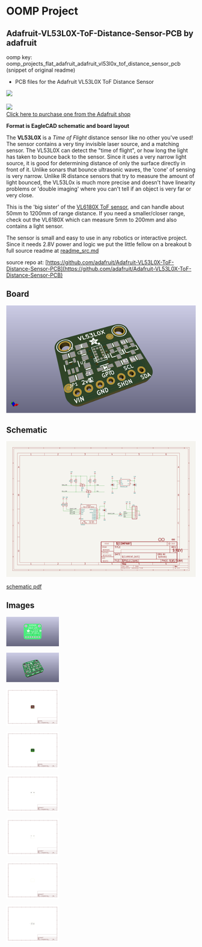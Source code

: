 # OOMP Project  
## Adafruit-VL53L0X-ToF-Distance-Sensor-PCB  by adafruit  
  
oomp key: oomp_projects_flat_adafruit_adafruit_vl53l0x_tof_distance_sensor_pcb  
(snippet of original readme)  
  
- PCB files for the Adafruit VL53L0X ToF Distance Sensor  
  
<a href="http://www.adafruit.com/products/3317"><img src="assets/3317.jpg?raw=true" width="500px"><br/></a>  
<a href="http://www.adafruit.com/products/3317"><img src="assets/image.jpg?raw=true" width="500px"><br/>Click here to purchase one from the Adafruit shop</a>  
  
__Format is EagleCAD schematic and board layout__  
  
The __VL53L0X__ is a *Time of Flight* distance sensor like no other you've used! The sensor contains a very tiny invisible laser source, and a matching sensor. The VL53L0X can detect the "time of flight", or how long the light has taken to bounce back to the sensor. Since it uses a very narrow light source, it is good for determining distance of only the surface directly in front of it. Unlike sonars that bounce ultrasonic waves, the 'cone' of sensing is very narrow. Unlike IR distance sensors that try to measure the amount of light bounced, the VL53L0x is much more precise and doesn't have linearity problems or 'double imaging' where you can't tell if an object is very far or very close.  
  
This is the 'big sister' of the [VL6180X ToF sensor](https://www.adafruit.com/products/3316), and can handle about 50mm to 1200mm of range distance. If you need a smaller/closer range, check out the VL6180X which can measure 5mm to 200mm and also contains a light sensor.  
  
The sensor is small and easy to use in any robotics or interactive project. Since it needs 2.8V power and logic we put the little fellow on a breakout b  
  full source readme at [readme_src.md](readme_src.md)  
  
source repo at: [https://github.com/adafruit/Adafruit-VL53L0X-ToF-Distance-Sensor-PCB](https://github.com/adafruit/Adafruit-VL53L0X-ToF-Distance-Sensor-PCB)  
## Board  
  
[![working_3d.png](working_3d_600.png)](working_3d.png)  
## Schematic  
  
[![working_schematic.png](working_schematic_600.png)](working_schematic.png)  
  
[schematic pdf](working_schematic.pdf)  
## Images  
  
[![working_3D_bottom.png](working_3D_bottom_140.png)](working_3D_bottom.png)  
  
[![working_3D_top.png](working_3D_top_140.png)](working_3D_top.png)  
  
[![working_assembly_page_01.png](working_assembly_page_01_140.png)](working_assembly_page_01.png)  
  
[![working_assembly_page_02.png](working_assembly_page_02_140.png)](working_assembly_page_02.png)  
  
[![working_assembly_page_03.png](working_assembly_page_03_140.png)](working_assembly_page_03.png)  
  
[![working_assembly_page_04.png](working_assembly_page_04_140.png)](working_assembly_page_04.png)  
  
[![working_assembly_page_05.png](working_assembly_page_05_140.png)](working_assembly_page_05.png)  
  
[![working_assembly_page_06.png](working_assembly_page_06_140.png)](working_assembly_page_06.png)  
